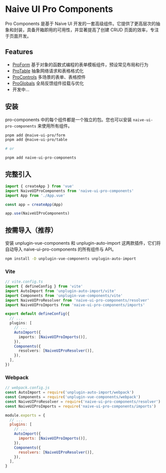 # Naive UI Pro Components

Pro Components 是基于 Naive UI 开发的一套高级组件。它提供了更高层次的抽象和封装，具备开箱即用的可用性，并显著提高了创建 CRUD 页面的效率，专注于页面开发。

## Features

- [ProForm](/zh-CN/components/form/) 基于对象的函数式编程的表单模板组件，预设常见布局和行为
- [ProTable](/zh-CN/components/table/) 抽象网络请求和表格格式化
- [ProControls](/zh-CN/components/controls/) 多场景的表单、表格控件
- [ProGlobals](/zh-CN/components/globals/) 全局反馈组件挂载与优化
- 开发中...

## 安装

pro-components 中的每个组件都是一个独立的包。您也可以安装 `naive-ui-pro-components` 来使用所有组件。

```sh
pnpm add @naive-ui-pro/form
pnpm add @naive-ui-pro/table

# or

pnpm add naive-ui-pro-components
```

## 完整引入

```ts
import { createApp } from 'vue'
import NaiveUIProComponents from 'naive-ui-pro-components'
import App from './App.vue'

const app = createApp(App)

app.use(NaiveUIProComponents)
```

## 按需导入（推荐）

安装 unplugin-vue-components 和 unplugin-auto-import 这两款插件，它们将自动导入 naive-ui-pro-components 的所有组件与 API。

```sh
npm install -D unplugin-vue-components unplugin-auto-import
```

### Vite

```ts
// vite.config.ts
import { defineConfig } from 'vite'
import AutoImport from 'unplugin-auto-import/vite'
import Components from 'unplugin-vue-components/vite'
import NaiveUIProResolver from 'naive-ui-pro-components/resolver'
import NaiveUIProImports from 'naive-ui-pro-components/imports'

export default defineConfig({
  // ...
  plugins: [
    // ...
    AutoImport({
      imports: [NaiveUIProImports()],
    }),
    Components({
      resolvers: [NaiveUIProResolver()],
    }),
  ],
})
```

### Webpack

```js
// webpack.config.js
const AutoImport = require('unplugin-auto-import/webpack')
const Components = require('unplugin-vue-components/webpack')
const NaiveUIProResolver = require('naive-ui-pro-components/resolver')
const NaiveUIProImports = require('naive-ui-pro-components/imports')

module.exports = {
  // ...
  plugins: [
    // ...
    AutoImport({
      imports: [NaiveUIProImports()],
    }),
    Components({
      resolvers: [NaiveUIProResolver()],
    }),
  ],
}
```